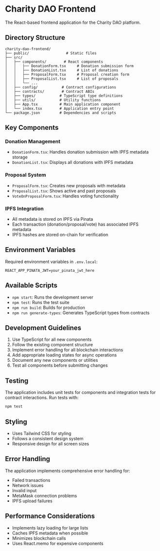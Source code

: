 # Charity DAO Frontend

The React-based frontend application for the Charity DAO platform.

## Directory Structure

```
charity-dao-frontend/
├── public/                 # Static files
├── src/
│   ├── components/        # React components
│   │   ├── DonationForm.tsx     # Donation submission form
│   │   ├── DonationList.tsx     # List of donations
│   │   ├── ProposalForm.tsx     # Proposal creation form
│   │   ├── ProposalList.tsx     # List of proposals
│   │   └── ...
│   ├── config/           # Contract configurations
│   ├── contracts/        # Contract ABIs
│   ├── types/           # TypeScript type definitions
│   ├── utils/           # Utility functions
│   ├── App.tsx          # Main application component
│   └── index.tsx        # Application entry point
└── package.json         # Dependencies and scripts
```

## Key Components

### Donation Management
- `DonationForm.tsx`: Handles donation submission with IPFS metadata storage
- `DonationList.tsx`: Displays all donations with IPFS metadata

### Proposal System
- `ProposalForm.tsx`: Creates new proposals with metadata
- `ProposalList.tsx`: Shows active and past proposals
- `VoteOnProposalForm.tsx`: Handles voting functionality

### IPFS Integration
- All metadata is stored on IPFS via Pinata
- Each transaction (donation/proposal/vote) has associated IPFS metadata
- IPFS hashes are stored on-chain for verification

## Environment Variables

Required environment variables in `.env.local`:
```
REACT_APP_PINATA_JWT=your_pinata_jwt_here
```

## Available Scripts

- `npm start`: Runs the development server
- `npm test`: Runs the test suite
- `npm run build`: Builds for production
- `npm run generate-types`: Generates TypeScript types from contracts

## Development Guidelines

1. Use TypeScript for all new components
2. Follow the existing component structure
3. Implement error handling for all blockchain interactions
4. Add appropriate loading states for async operations
5. Document any new components or utilities
6. Test all components before submitting changes

## Testing

The application includes unit tests for components and integration tests for contract interactions. Run tests with:

```bash
npm test
```

## Styling

- Uses Tailwind CSS for styling
- Follows a consistent design system
- Responsive design for all screen sizes

## Error Handling

The application implements comprehensive error handling for:
- Failed transactions
- Network issues
- Invalid input
- MetaMask connection problems
- IPFS upload failures

## Performance Considerations

- Implements lazy loading for large lists
- Caches IPFS metadata when possible
- Minimizes blockchain calls
- Uses React.memo for expensive components
